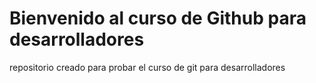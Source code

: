 # Bienvenido al curso de Github para desarrolladores

repositorio creado para probar el curso de git para desarrolladores
